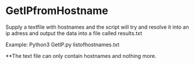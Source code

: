 # GetIPfromHostname

Supply a textfile with hostnames and the script will try and resolve it into an ip adress and output the data into a file called results.txt

Example: Python3 GetIP.py listofhostnames.txt 


**The text file can only contain hostnames and nothing more.
